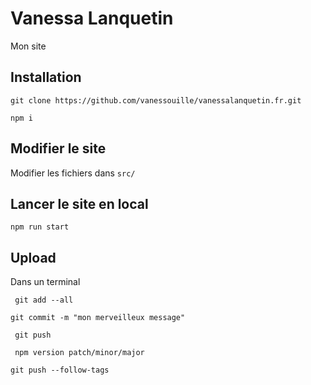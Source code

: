 # Vanessa Lanquetin 

Mon site 

## Installation

``` git clone https://github.com/vanessouille/vanessalanquetin.fr.git ```

``` npm i ```

## Modifier le site

Modifier les fichiers dans ```src/```

## Lancer le site en local

```npm run start```

## Upload

Dans un terminal

``` git add --all```

``` git commit -m "mon merveilleux message" ```

``` git push```

``` npm version patch/minor/major```

``` git push --follow-tags ```